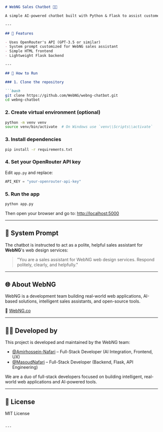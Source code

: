 ```markdown
# WebNG Sales Chatbot 🤖💬

A simple AI-powered chatbot built with Python & Flask to assist customers inquiring about web design services by **WebNG**.

---

## 📌 Features

- Uses OpenRouter's API (GPT-3.5 or similar)
- System prompt customized for WebNG sales assistant
- Simple HTML frontend
- Lightweight Flask backend

---

## 🚀 How to Run

### 1. Clone the repository

```bash
git clone https://github.com/WebNG/webng-chatbot.git
cd webng-chatbot
```

### 2. Create virtual environment (optional)

```bash
python -m venv venv
source venv/bin/activate  # On Windows use `venv\\Scripts\\activate`
```

### 3. Install dependencies

```bash
pip install -r requirements.txt
```

### 4. Set your OpenRouter API key

Edit `app.py` and replace:

```python
API_KEY = "your-openrouter-api-key"
```

### 5. Run the app

```bash
python app.py
```

Then open your browser and go to: [http://localhost:5000](http://localhost:5000)

---

## 🧠 System Prompt

The chatbot is instructed to act as a polite, helpful sales assistant for **WebNG**'s web design services:

> "You are a sales assistant for WebNG web design services. Respond politely, clearly, and helpfully."

---

## 🌐 About WebNG

WebNG is a development team building real-world web applications, AI-based solutions, intelligent sales assistants, and open-source tools.

🔗 [WebNG.co](https://WebNG.co)

---

## 👨‍💻 Developed by

This project is developed and maintained by the WebNG team:

- [@Amirhossein-Nafari](https://github.com/Amirhossein-Nafari) – Full-Stack Developer (AI Integration, Frontend, UX)  
- [@MasoudNafari](https://github.com/MasoudNafari) – Full-Stack Developer (Backend, Flask, API Engineering)

We are a duo of full-stack developers focused on building intelligent, real-world web applications and AI-powered tools.

---

## 📄 License

MIT License
```

---
